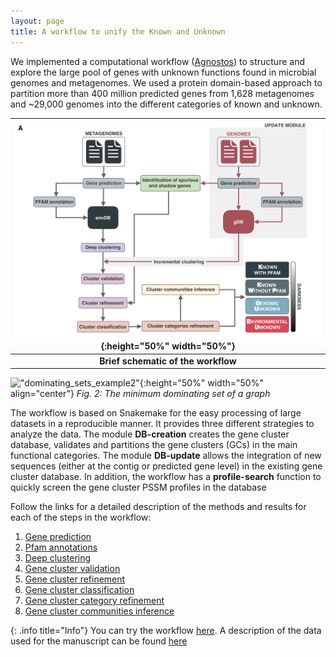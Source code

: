 ```yaml
---
layout: page
title: A workflow to unify the Known and Unknown
---
```

We implemented a computational workflow ([Agnostos](https://www.encyclopedia.com/environment/encyclopedias-almanacs-transcripts-and-maps/agnostos-theos)) to structure and explore the large pool of genes with unknown functions found in microbial genomes and metagenomes. We used a protein domain-based approach to partition more than 400 million predicted genes from 1,628 metagenomes and ~29,000 genomes into the different categories of known and unknown.


| ![space-1.jpg](img/workflow.png){:height="50%" width="50%"} | 
|:--:| 
| **Brief schematic of the workflow** |


!["dominating_sets_example2"](http://sparkandshine.net/wordpress/wp-content/uploads/2016/02/dominating_sets_example2.png){:height="50%" width="50%" align="center"} 
*Fig. 2: The minimum dominating set of a graph*

The workflow is based on Snakemake for the easy processing of large datasets in a reproducible manner. It provides three different strategies to analyze the data. The module **DB-creation** creates the gene cluster database, validates and partitions the gene clusters (GCs) in the main functional categories. The module **DB-update** allows the integration of new sequences (either at the contig or predicted gene level) in the existing gene cluster database. In addition, the workflow has a **profile-search** function to quickly screen the gene cluster PSSM profiles in the database

Follow the links for a detailed description of the methods and results for each of the steps in the workflow:

1. [Gene prediction](gene-prediction)
2. [Pfam annotations](pfam-annotation)
3. [Deep clustering](deep-clustering)
4. [Gene cluster validation](cluster-validation)
5. [Gene cluster refinement](cluster-refinement)
6. [Gene cluster classification](cluster-classification)
7. [Gene cluster category refinement](category-refinement)
8. [Gene cluster communities inference](cluster-communities)


{: .info title="Info"}
You can try the workflow [here](https://github.com/functional-dark-side/agnostos-wf). A description of the data used for the manuscript can be found [here](data)


